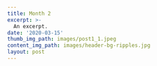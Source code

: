 ```yaml
---
title: Month 2 
excerpt: >-
  An excerpt.
date: '2020-03-15'
thumb_img_path: images/post1_1.jpeg
content_img_path: images/header-bg-ripples.jpg
layout: post
---
```



